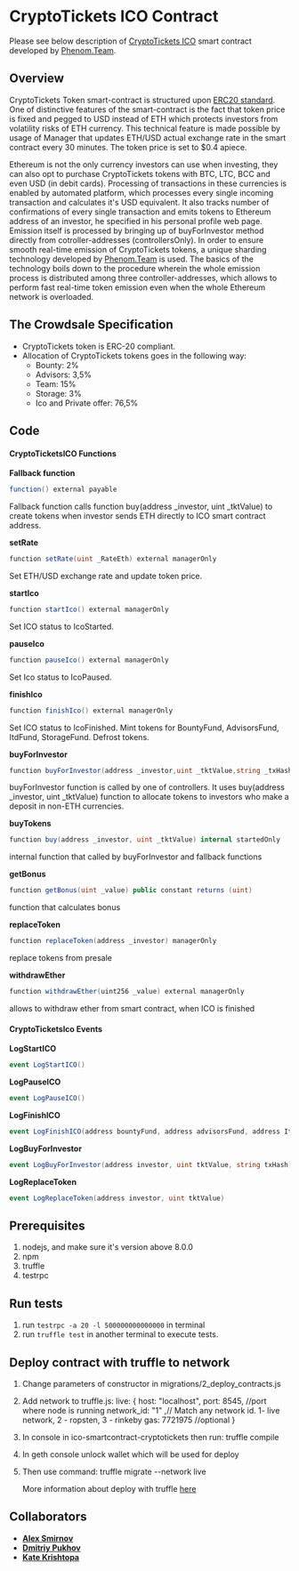 # CryptoTickets ICO Contract

Please see below description of [CryptoTickets ICO][cryptoTickets] smart contract developed by [Phenom.Team][phenom].

## Overview
CryptoTickets Token smart-contract is structured upon [ERC20 standard](erc20).
One of distinctive features of the smart-contract is the fact that token price is fixed and pegged to USD instead of ETH which protects investors from volatility risks of ETH currency. This technical feature is made possible by usage of Manager that updates ETH/USD actual exchange rate in the smart contract every 30 minutes. The token price is set to $0.4 apiece.

Ethereum is not the only currency investors can use when investing, they can also opt to purchase CryptoTickets tokens with BTC, LTC, BCC and even USD (in debit cards). Processing of transactions in these currencies is enabled by automated platform, which processes every single incoming transaction and calculates it's USD equivalent. It also tracks number of confirmations of every single transaction and emits tokens to Ethereum address of an investor, he specified in his personal profile web page. Emission itself is processed by bringing up of buyForInvestor method directly from cotroller-addresses (controllersOnly). In order to ensure smooth real-time emission of CryptoTickets tokens, a unique sharding technology developed by  [Phenom.Team][phenom] is used. The basics of the technology boils down to the procedure wherein the whole emission process is distributed among three controller-addresses, which allows to perform fast real-time token emission  even when the whole Ethereum network is overloaded.


## The Crowdsale Specification
*	CryptoTickets token is ERC-20 compliant.
*   Allocation of CryptoTickets tokens goes in the following way:
    * Bounty: 2%
    * Advisors: 3,5%
    * Team: 15%
    * Storage: 3%
    * Ico and Private offer: 76,5%


## Code

#### CryptoTicketsICO Functions

**Fallback function**
```cs
function() external payable
```
Fallback function calls function buy(address _investor, uint _tktValue) to create tokens when investor sends ETH directly to ICO smart contract address.

**setRate**
```cs
function setRate(uint _RateEth) external managerOnly
```
Set ETH/USD exchange rate and update token price.

**startIco**
```cs
function startIco() external managerOnly
```
Set ICO status to IcoStarted.

**pauseIco**
```cs
function pauseIco() external managerOnly
```
Set Ico status to IcoPaused.

**finishIco**
```cs
function finishIco() external managerOnly
```
Set ICO status to IcoFinished. Mint tokens for BountyFund, AdvisorsFund, ItdFund, StorageFund. Defrost tokens.

**buyForInvestor**
```cs
function buyForInvestor(address _investor,uint _tktValue,string _txHash) external controllersOnly
```
buyForInvestor function is called by one of controllers. It uses buy(address _investor, uint _tktValue) function to allocate tokens to investors who make a deposit in non-ETH currencies.

**buyTokens**
```cs
function buy(address _investor, uint _tktValue) internal startedOnly
```
internal function that called by buyForInvestor and fallback functions

**getBonus**
```cs
function getBonus(uint _value) public constant returns (uint)
```
function that calculates bonus

**replaceToken**
```cs
function replaceToken(address _investor) managerOnly
```
replace tokens from presale


**withdrawEther**
```cs
function withdrawEther(uint256 _value) external managerOnly
```
allows to withdraw ether from smart contract, when ICO is finished

#### CryptoTicketsIco Events

**LogStartICO**
```cs
event LogStartICO()
```
**LogPauseICO**
```cs
event LogPauseICO()
```
**LogFinishICO**
```cs
event LogFinishICO(address bountyFund, address advisorsFund, address ItdFund, address storageFund)
```
**LogBuyForInvestor**
```cs
event LogBuyForInvestor(address investor, uint tktValue, string txHash)
```
**LogReplaceToken**
```cs
event LogReplaceToken(address investor, uint tktValue)
```

## Prerequisites
1. nodejs, and make sure it's version above 8.0.0
2. npm
3. truffle
4. testrpc

## Run tests
1. run `testrpc -a 20 -l 500000000000000` in terminal
2. run `truffle test` in another terminal to execute tests.

## Deploy contract with truffle to network

1. Change parameters of constructor in migrations/2_deploy_contracts.js
2. Add network to truffle.js:
    live: {
      host: "localhost",
      port: 8545, //port where node is running
      network_id: "1" ,// Match any network id. 1- live network, 2 - ropsten, 3 - rinkeby
      gas: 7721975 //optional
    }
3. In console in ico-smartcontract-cryptotickets then run: truffle compile
4. In geth console unlock wallet which will be used for deploy
5. Then use command: truffle migrate --network live

   More information about deploy with truffle [here][truffle]
## Collaborators

* **[Alex Smirnov](https://github.com/AlekseiSmirnov)**
* **[Dmitriy Pukhov](https://github.com/puhoshville)**
* **[Kate Krishtopa](https://github.com/Krishtopa)**


[cryptoTickets]: https://crypto.tickets/
[phenom]: https://phenom.team/
[erc20]: https://github.com/ethereum/EIPs/blob/master/EIPS/eip-20-token-standard.md
[truffle]: http://truffleframework.com/tutorials/deploying-to-the-live-network
